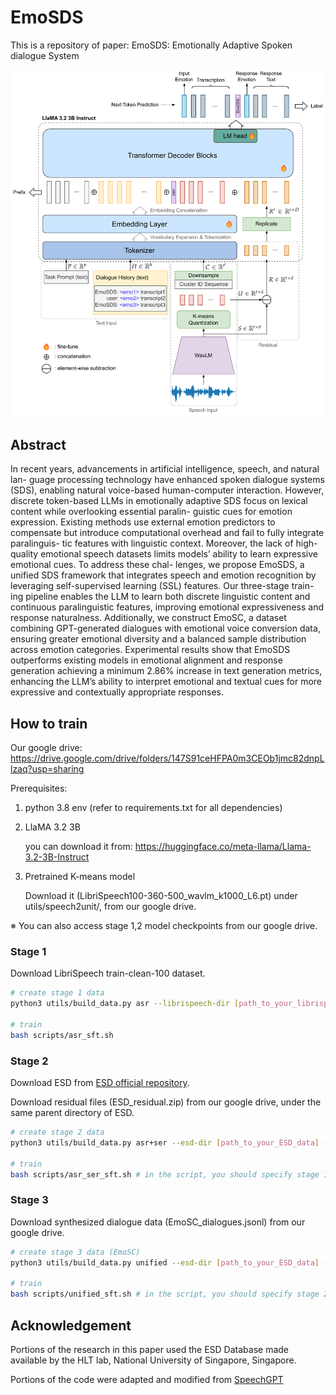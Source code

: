 # EmoSDS

This is a repository of paper: EmoSDS: Emotionally Adaptive Spoken dialogue System

<img width="600" alt="image" src="asset/emosds_only_model_2.png">

## Abstract
In recent years, advancements in artificial intelligence, speech, and natural lan-
guage processing technology have enhanced spoken dialogue systems (SDS), enabling
natural voice-based human-computer interaction. However, discrete token-based LLMs
in emotionally adaptive SDS focus on lexical content while overlooking essential paralin-
guistic cues for emotion expression. Existing methods use external emotion predictors to
compensate but introduce computational overhead and fail to fully integrate paralinguis-
tic features with linguistic context. Moreover, the lack of high-quality emotional speech
datasets limits models’ ability to learn expressive emotional cues. To address these chal-
lenges, we propose EmoSDS, a unified SDS framework that integrates speech and emotion
recognition by leveraging self-supervised learning (SSL) features. Our three-stage train-
ing pipeline enables the LLM to learn both discrete linguistic content and continuous
paralinguistic features, improving emotional expressiveness and response naturalness.
Additionally, we construct EmoSC, a dataset combining GPT-generated dialogues with
emotional voice conversion data, ensuring greater emotional diversity and a balanced
sample distribution across emotion categories. Experimental results show that EmoSDS
outperforms existing models in emotional alignment and response generation achieving a
minimum 2.86% increase in text generation metrics, enhancing the LLM’s ability to interpret
emotional and textual cues for more expressive and contextually appropriate responses.

## How to train

Our google drive: https://drive.google.com/drive/folders/147S91ceHFPA0m3CEOb1jmc82dnpLlzaq?usp=sharing

Prerequisites:

1. python 3.8 env (refer to requirements.txt for all dependencies)

2. LlaMA 3.2 3B

	you can download it from: https://huggingface.co/meta-llama/Llama-3.2-3B-Instruct

3. Pretrained K-means model

	Download it (LibriSpeech100-360-500_wavlm_k1000_L6.pt) under utils/speech2unit/, from our google drive.


※ You can also access stage 1,2 model checkpoints from our google drive.

### Stage 1
Download LibriSpeech train-clean-100 dataset.

```bash
# create stage 1 data
python3 utils/build_data.py asr --librispeech-dir [path_to_your_librispeech_data]

# train
bash scripts/asr_sft.sh
```

### Stage 2

Download ESD from [ESD official repository](https://github.com/HLTSingapore/Emotional-Speech-Data).

Download residual files (ESD_residual.zip) from our google drive, under the same parent directory of ESD.

```bash
# create stage 2 data
python3 utils/build_data.py asr+ser --esd-dir [path_to_your_ESD_data] --residual

# train
bash scripts/asr_ser_sft.sh # in the script, you should specify stage 1 checkpoint path via METAROOT
```

### Stage 3

Download synthesized dialogue data (EmoSC_dialogues.jsonl) from our google drive.

```bash
# create stage 3 data (EmoSC)
python3 utils/build_data.py unified --esd-dir [path_to_your_ESD_data] --esd-syn-path [path_to_dialogue_data]

# train
bash scripts/unified_sft.sh # in the script, you should specify stage 2 checkpoint path via METAROOT
```

## Acknowledgement
Portions of the research in this paper used the ESD Database made available by the HLT lab, National University of Singapore, Singapore.

Portions of the code were adapted and modified from [SpeechGPT](https://arxiv.org/abs/2305.11000)
